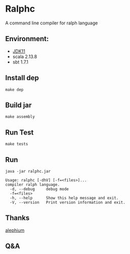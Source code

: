 # Ralphc

A command line compiler for ralph language

## Environment:
- [JDK11](https://www.oracle.com/java/technologies/javase-downloads.html)
- scala 2.13.8
- sbt 1.7.1

## Install dep
```shell
make dep
```

## Build jar

```shell
make assembly
```

## Run Test

```shell
make tests
```

## Run
```shell
java -jar ralphc.jar 
```
```shell   
Usage: ralphc [-dhV] [-f=<files>]...
compiler ralph language.
  -d, --debug     debug mode
  -f=<files>
  -h, --help      Show this help message and exit.
  -V, --version   Print version information and exit.
```


## Thanks
[alephium](https://github.com/alephium/alephium)


## Q&A




